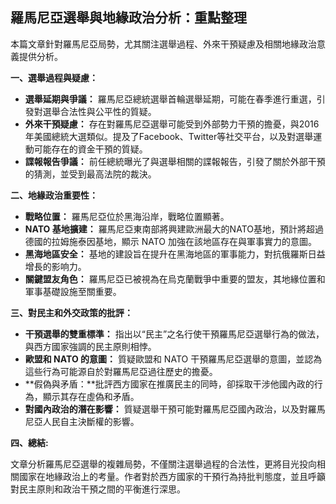 ## 羅馬尼亞選舉與地緣政治分析：重點整理

本篇文章針對羅馬尼亞局勢，尤其關注選舉過程、外來干預疑慮及相關地緣政治意義提供分析。

**一、選舉過程與疑慮：**

*   **選舉延期與爭議：** 羅馬尼亞總統選舉首輪選舉延期，可能在春季進行重選，引發對選舉合法性與公平性的質疑。
*   **外來干預疑慮：** 存在對羅馬尼亞選舉可能受到外部勢力干預的擔憂，與2016年美國總統大選類似。提及了Facebook、Twitter等社交平台，以及對選舉運動可能存在的資金干預的質疑。
*   **諜報報告爭議：** 前任總統曝光了與選舉相關的諜報報告，引發了關於外部干預的猜測，並受到最高法院的裁決。

**二、地緣政治重要性：**

*   **戰略位置：** 羅馬尼亞位於黑海沿岸，戰略位置顯著。
*   **NATO 基地擴建：** 羅馬尼亞東南部將興建歐洲最大的NATO基地，預計將超過德國的拉姆施泰因基地，顯示 NATO 加強在該地區存在與軍事實力的意圖。
*   **黑海地區安全：** 基地的建設旨在提升在黑海地區的軍事能力，對抗俄羅斯日益增長的影响力。
*   **關鍵盟友角色：** 羅馬尼亞已被視為在烏克蘭戰爭中重要的盟友，其地緣位置和軍事基礎設施至關重要。

**三、對民主和外交政策的批評：**

*   **干預選舉的雙重標準：** 指出以“民主”之名行使干預羅馬尼亞選舉行為的做法，與西方國家強調的民主原則相悖。
*   **歐盟和 NATO 的意圖：** 質疑歐盟和 NATO 干預羅馬尼亞選舉的意圖，並認為這些行為可能源自於對羅馬尼亞過往歷史的擔憂。
*   **假偽與矛盾：**批評西方國家在推廣民主的同時，卻採取干涉他國內政的行為，顯示其存在虛偽和矛盾。
*   **對國內政治的潛在影響：** 質疑選舉干預可能對羅馬尼亞國內政治，以及對羅馬尼亞人民自主決斷權的影響。

**四、總結:**

文章分析羅馬尼亞選舉的複雜局勢，不僅關注選舉過程的合法性，更將目光投向相關國家在地緣政治上的考量。作者對於西方國家的干預行為持批判態度，並且呼籲對民主原則和政治干預之間的平衡進行深思。